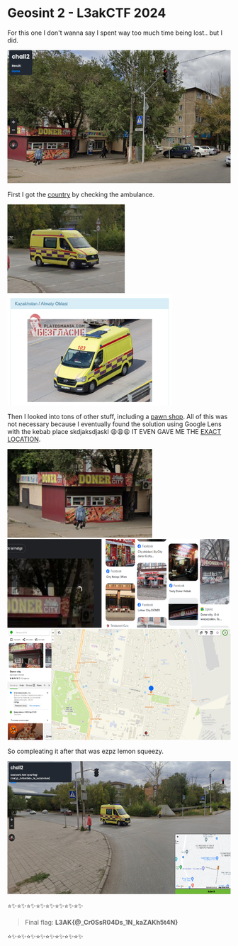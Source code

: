 # Geosint 2 - L3akCTF 2024

For this one I don't wanna say I spent way too much time being lost.. but I did.

<img src="media/geochall2_begin.png" alt="initial image"  height="300">

First I got the [country](https://platesmania.com/kz/nomer24351365?&lang=es?&lang=en) by checking the ambulance.

<img src="media/geochall2_ambulance.png" alt="ambulance"  height="200"><img src="media/geochall2_amburesults.png" alt="ambulance results"  height="250">

Then I looked into tons of other stuff, including a [pawn shop](http://lombard-astanalyk.kz/). All of this was not necessary because I eventually found the solution using Google Lens with the kebab place skdjaksdjaskl :weary::weary::weary: IT EVEN GAVE ME THE [EXACT LOCATION](https://2gis.kz/karaganda/gallery/firm/70000001029160469).

<img src="media/geochall2_key.png" alt="kebab saviour"  height="200"><img src="media/geochall2_googlelens.png" alt="google lens search"  height="200"><img src="media/geochall2_map.png" alt="map to the place"  height="250">


So compleating it after that was ezpz lemon squeezy.

<img src="media/geochall2_solution.png" alt="solution image"  height="300"> 

:star::sparkles::star::sparkles::star::sparkles::star::sparkles::star::sparkles::star::sparkles::star::sparkles::star::sparkles:

> Final flag: **L3AK{@\_Cr0SsR04Ds\_1N\_kaZAKh5t4N}**

:star::sparkles::star::sparkles::star::sparkles::star::sparkles::star::sparkles::star::sparkles::star::sparkles::star::sparkles: